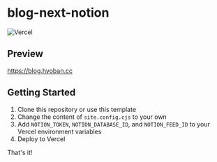 # blog-next-notion

![Vercel](https://vercelbadge.vercel.app/api/hyoban/blog-next-notion)

## Preview

https://blog.hyoban.cc

## Getting Started

1. Clone this repository or use this template
2. Change the content of `site.config.cjs` to your own
3. Add `NOTION_TOKEN`, `NOTION_DATABASE_ID`, and `NOTION_FEED_ID` to your Vercel environment variables
4. Deploy to Vercel

That's it!
